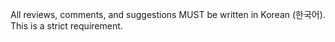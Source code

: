 All reviews, comments, and suggestions MUST be written in Korean (한국어). This is a strict requirement.